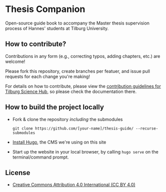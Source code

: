 # Thesis Companion

Open-source guide book to accompany the Master thesis supervision process of Hannes' students at Tilburg University.

## How to contribute?

Contributions in any form (e.g., correcting typos, adding chapters, etc.) are welcome!

Please fork this repository, create branches per featuer, and issue pull requests for each change you're making!

For details on how to contribute, please view the [contribution guidelines for Tilburg Science Hub](https://github.com/hannesdatta/tilburg-science-hub), so please check the documentation there.

## How to build the project locally

- Fork & clone the repository *including* the submodules

  ```
  git clone https://github.com/[your-name]/thesis-guide/ --recurse-submodules
  ```

- [Install Hugo](https://gohugo.io/getting-started/installing/), the CMS we're using on this site

- Start up the website in your local browser, by calling `hugo serve` on the terminal/command prompt.

## License

- [Creative Commons Attribution 4.0 International (CC BY 4.0)](https://creativecommons.org/licenses/by/4.0/legalcode)
